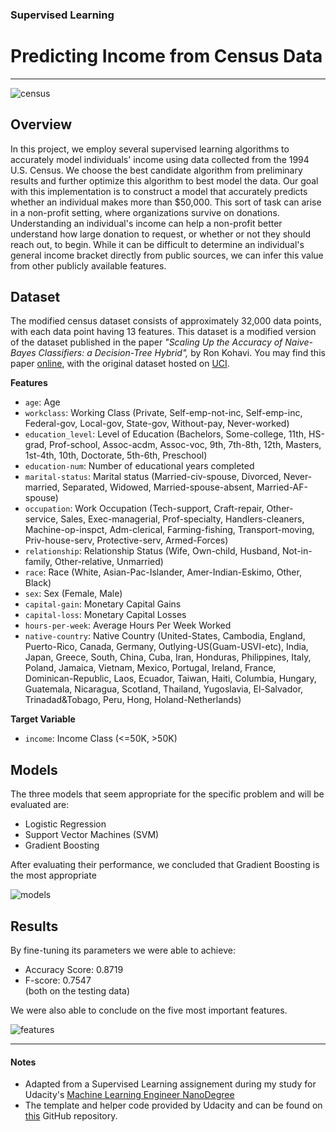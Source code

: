 ### Supervised Learning
# Predicting Income from Census Data

------

![census](http://funkydigitalagency.co.uk/wp-content/uploads/2016/04/Charity-Hands.png)

## Overview  

In this project, we employ several supervised learning algorithms to accurately model individuals' income using data collected from the 1994 U.S. Census. We choose the best candidate algorithm from preliminary results and further optimize this algorithm to best model the data. Our goal with this implementation is to construct a model that accurately predicts whether an individual makes more than $50,000. This sort of task can arise in a non-profit setting, where organizations survive on donations. Understanding an individual's income can help a non-profit better understand how large donation to request, or whether or not they should reach out, to begin. While it can be difficult to determine an individual's general income bracket directly from public sources, we can infer this value from other publicly available features.


## Dataset

The modified census dataset consists of approximately 32,000 data points, with each data point having 13 features. This dataset is a modified version of the dataset published in the paper *"Scaling Up the Accuracy of Naive-Bayes Classifiers: a Decision-Tree Hybrid",* by Ron Kohavi. You may find this paper [online](https://www.aaai.org/Papers/KDD/1996/KDD96-033.pdf), with the original dataset hosted on [UCI](https://archive.ics.uci.edu/ml/datasets/Census+Income).

**Features**
- `age`: Age
- `workclass`: Working Class (Private, Self-emp-not-inc, Self-emp-inc, Federal-gov, Local-gov, State-gov, Without-pay, Never-worked)
- `education_level`: Level of Education (Bachelors, Some-college, 11th, HS-grad, Prof-school, Assoc-acdm, Assoc-voc, 9th, 7th-8th, 12th, Masters, 1st-4th, 10th, Doctorate, 5th-6th, Preschool)
- `education-num`: Number of educational years completed
- `marital-status`: Marital status (Married-civ-spouse, Divorced, Never-married, Separated, Widowed, Married-spouse-absent, Married-AF-spouse)
- `occupation`: Work Occupation (Tech-support, Craft-repair, Other-service, Sales, Exec-managerial, Prof-specialty, Handlers-cleaners, Machine-op-inspct, Adm-clerical, Farming-fishing, Transport-moving, Priv-house-serv, Protective-serv, Armed-Forces)
- `relationship`: Relationship Status (Wife, Own-child, Husband, Not-in-family, Other-relative, Unmarried)
- `race`: Race (White, Asian-Pac-Islander, Amer-Indian-Eskimo, Other, Black)
- `sex`: Sex (Female, Male)
- `capital-gain`: Monetary Capital Gains
- `capital-loss`: Monetary Capital Losses
- `hours-per-week`: Average Hours Per Week Worked
- `native-country`: Native Country (United-States, Cambodia, England, Puerto-Rico, Canada, Germany, Outlying-US(Guam-USVI-etc), India, Japan, Greece, South, China, Cuba, Iran, Honduras, Philippines, Italy, Poland, Jamaica, Vietnam, Mexico, Portugal, Ireland, France, Dominican-Republic, Laos, Ecuador, Taiwan, Haiti, Columbia, Hungary, Guatemala, Nicaragua, Scotland, Thailand, Yugoslavia, El-Salvador, Trinadad&Tobago, Peru, Hong, Holand-Netherlands)

**Target Variable**
- `income`: Income Class (<=50K, >50K)

## Models

The three models that seem appropriate for the specific problem and will be evaluated are: 
- Logistic Regression
- Support Vector Machines (SVM)
- Gradient Boosting  

After evaluating their performance, we concluded that Gradient Boosting is the most appropriate

![models](images/plots.png)

## Results

By fine-tuning its parameters we were able to achieve:  
- Accuracy Score: 0.8719
- F-score: 0.7547  
(both on the testing data)  

We were also able to conclude on the five most important features.  

![features](images/top_5.png)

-----

#### Notes
- Adapted from a Supervised Learning assignement during my study for Udacity's [Machine Learning Engineer NanoDegree](https://www.udacity.com/course/machine-learning-engineer-nanodegree--nd009t)  
- The template and helper code provided by Udacity and can be found on [this](https://github.com/udacity/machine-learning/tree/master/projects/finding_donors) GitHub repository.
